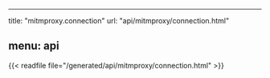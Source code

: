 
---
title: "mitmproxy.connection"
url: "api/mitmproxy/connection.html"

menu: api
---

{{< readfile file="/generated/api/mitmproxy/connection.html" >}}
